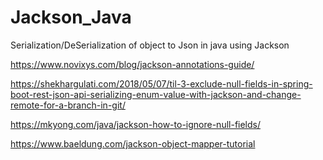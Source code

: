 # Jackson_Java
Serialization/DeSerialization of object to Json in java using Jackson

https://www.novixys.com/blog/jackson-annotations-guide/

https://shekhargulati.com/2018/05/07/til-3-exclude-null-fields-in-spring-boot-rest-json-api-serializing-enum-value-with-jackson-and-change-remote-for-a-branch-in-git/

https://mkyong.com/java/jackson-how-to-ignore-null-fields/

https://www.baeldung.com/jackson-object-mapper-tutorial
